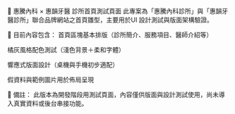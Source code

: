 🏥 惠騰內科 × 惠韻牙醫 診所首頁測試頁面
此專案為「惠騰內科診所」與「惠韻牙醫診所」聯合品牌網站之首頁雛型，主要用於UI 設計測試與版面架構驗證。

🔧 目前內容包含：
首頁區塊基本排版（診所簡介、服務項目、醫師介紹等）

橘灰風格配色測試（淺色背景＋柔和字體）

響應式版面設計（桌機與手機初步適配）

假資料與範例圖片用於佈局呈現

🚧 備註：
此版本為開發階段用測試頁面，內容僅供版面與設計測試使用，尚未導入真實資料或後台串接功能。
